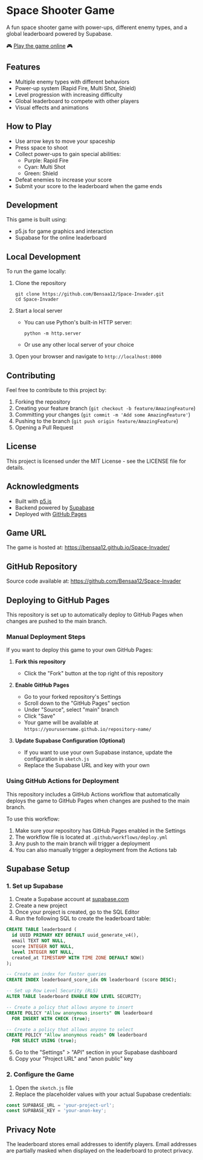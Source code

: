 # Space Shooter Game

A fun space shooter game with power-ups, different enemy types, and a global leaderboard powered by Supabase.

🎮 [Play the game online](https://bensaa12.github.io/Space-Invader/) 🎮

## Features

- Multiple enemy types with different behaviors
- Power-up system (Rapid Fire, Multi Shot, Shield)
- Level progression with increasing difficulty
- Global leaderboard to compete with other players
- Visual effects and animations

## How to Play

- Use arrow keys to move your spaceship
- Press space to shoot
- Collect power-ups to gain special abilities:
  - Purple: Rapid Fire
  - Cyan: Multi Shot
  - Green: Shield
- Defeat enemies to increase your score
- Submit your score to the leaderboard when the game ends

## Development

This game is built using:
- p5.js for game graphics and interaction
- Supabase for the online leaderboard

## Local Development

To run the game locally:

1. Clone the repository
   ```
   git clone https://github.com/Bensaa12/Space-Invader.git
   cd Space-Invader
   ```

2. Start a local server
   - You can use Python's built-in HTTP server:
     ```
     python -m http.server
     ```
   - Or use any other local server of your choice

3. Open your browser and navigate to `http://localhost:8000`

## Contributing

Feel free to contribute to this project by:
1. Forking the repository
2. Creating your feature branch (`git checkout -b feature/AmazingFeature`)
3. Committing your changes (`git commit -m 'Add some AmazingFeature'`)
4. Pushing to the branch (`git push origin feature/AmazingFeature`)
5. Opening a Pull Request

## License

This project is licensed under the MIT License - see the LICENSE file for details.

## Acknowledgments

- Built with [p5.js](https://p5js.org/)
- Backend powered by [Supabase](https://supabase.com/)
- Deployed with [GitHub Pages](https://pages.github.com/)

## Game URL

The game is hosted at: https://bensaa12.github.io/Space-Invader/

## GitHub Repository

Source code available at: https://github.com/Bensaa12/Space-Invader

## Deploying to GitHub Pages

This repository is set up to automatically deploy to GitHub Pages when changes are pushed to the main branch.

### Manual Deployment Steps

If you want to deploy this game to your own GitHub Pages:

1. **Fork this repository**
   - Click the "Fork" button at the top right of this repository

2. **Enable GitHub Pages**
   - Go to your forked repository's Settings
   - Scroll down to the "GitHub Pages" section
   - Under "Source", select "main" branch
   - Click "Save"
   - Your game will be available at `https://yourusername.github.io/repository-name/`

3. **Update Supabase Configuration (Optional)**
   - If you want to use your own Supabase instance, update the configuration in `sketch.js`
   - Replace the Supabase URL and key with your own

### Using GitHub Actions for Deployment

This repository includes a GitHub Actions workflow that automatically deploys the game to GitHub Pages when changes are pushed to the main branch.

To use this workflow:

1. Make sure your repository has GitHub Pages enabled in the Settings
2. The workflow file is located at `.github/workflows/deploy.yml`
3. Any push to the main branch will trigger a deployment
4. You can also manually trigger a deployment from the Actions tab

## Supabase Setup

### 1. Set up Supabase

1. Create a Supabase account at [supabase.com](https://supabase.com)
2. Create a new project
3. Once your project is created, go to the SQL Editor
4. Run the following SQL to create the leaderboard table:

```sql
CREATE TABLE leaderboard (
  id UUID PRIMARY KEY DEFAULT uuid_generate_v4(),
  email TEXT NOT NULL,
  score INTEGER NOT NULL,
  level INTEGER NOT NULL,
  created_at TIMESTAMP WITH TIME ZONE DEFAULT NOW()
);

-- Create an index for faster queries
CREATE INDEX leaderboard_score_idx ON leaderboard (score DESC);

-- Set up Row Level Security (RLS)
ALTER TABLE leaderboard ENABLE ROW LEVEL SECURITY;

-- Create a policy that allows anyone to insert
CREATE POLICY "Allow anonymous inserts" ON leaderboard
  FOR INSERT WITH CHECK (true);

-- Create a policy that allows anyone to select
CREATE POLICY "Allow anonymous reads" ON leaderboard
  FOR SELECT USING (true);
```

5. Go to the "Settings" > "API" section in your Supabase dashboard
6. Copy your "Project URL" and "anon public" key

### 2. Configure the Game

1. Open the `sketch.js` file
2. Replace the placeholder values with your actual Supabase credentials:

```javascript
const SUPABASE_URL = 'your-project-url';
const SUPABASE_KEY = 'your-anon-key';
```

## Privacy Note

The leaderboard stores email addresses to identify players. Email addresses are partially masked when displayed on the leaderboard to protect privacy.

